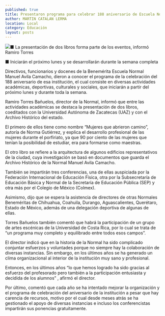 ```yaml
---
published: true
title: Presentaron programa para celebrar 188 aniversario de Escuela Normal
author: MARTIN CATALAN LERMA
location: Local
category: Educación
layout: posts
---
```


![](http://i.imgur.com/FlovtQim.jpg)■ La presentación de dos libros forma parte de los eventos, informó Ramiro Torres

■ Iniciarán el próximo lunes y se desarrollarán durante la semana completa

Directivos, funcionarios y docenes de la Benemérita Escuela Normal Manuel Avila Camacho, dieron a conocer el programa de la celebración del 188 aniversario de esa institución, el cual consiste en diversas actividades académicas, deportivas, culturales y sociales, que iniciarán a partir del próximo lunes y durante toda la semana.

Ramiro Torres Bañuelos, director de la Normal, informó que entre las actividades académicas se destaca la presentación de dos libros, coeditados con la Universidad Autónoma de Zacatecas (UAZ) y con el Archivo Histórico del estado.

El primero de ellos tiene como nombre “Mujeres que abrieron camino”, autoría de Norma Gutiérrez, y explica el desarrollo profesional de las mujeres durante el porfiriato, ya que 90 por ciento de las mujeres que tenían la posibilidad de estudiar, era para formarse como maestras.

El otro libro se refiere a la arquitectura de algunos edificios representativos de la ciudad, cuya investigación se basó en documentos que guarda el Archivo Histórico de la Normal Manuel Avila Camacho.

También se impartirán tres conferencias, una de ellas auspiciada por la Federación Internacional de Educación Física, otra por la Subsecretaría de Educación Básica y Normal de la Secretaría de Educación Pública (SEP) y otra más por el Colegio de México (Colmex).

Asimismo, dijo que se espera la asistencia de directores de otras Normales Beneméritas de Chihuahua, Coahuila, Durango, Aguascalientes, Querétaro, Estado de México, además de una delegación deportiva de algunas de ellas.

Torres Bañuelos también comentó que habrá la participación de un grupo de artes escénicas de la Universidad de Costa Rica, por lo cual se trata de “un programa muy completo y equilibrado entre todos esos campos”.

El director indicó que en la historia de la Normal ha sido complicado conjuntar esfuerzos y voluntades porque no siempre hay la colaboración de diversas instancias. Sin embargo, en los últimos años se ha generado un clima organizacional al interior de la institución muy sano y profesional.

Entonces, en los últimos años “lo que hemos logrado ha sido gracias al esfuerzo del profesorado pero también a la participación entusiasta y decidida de los alumnos”	, afirmó el director.

Por último, comentó que cada año se ha intentado mejorar la organización y el programa de celebración del aniversario de la institución a pesar que hay carencia de recursos, motivo por el cual desde meses atrás se ha gestionado el apoyo de diversas instancias e incluso los conferencistas impartirán sus ponencias gratuitamente.	
